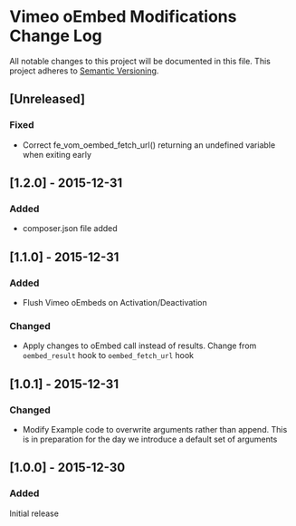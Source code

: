 # Vimeo oEmbed Modifications Change Log

All notable changes to this project will be documented in this file.
This project adheres to [Semantic Versioning](http://semver.org/).

## [Unreleased]
### Fixed
- Correct fe_vom_oembed_fetch_url() returning an undefined variable when exiting early

## [1.2.0] - 2015-12-31
### Added
- composer.json file added

## [1.1.0] - 2015-12-31
### Added
- Flush Vimeo oEmbeds on Activation/Deactivation
### Changed
- Apply changes to oEmbed call instead of results. Change from `oembed_result`
hook to `oembed_fetch_url` hook

## [1.0.1] - 2015-12-31
### Changed
- Modify Example code to overwrite arguments rather than append. This is in
preparation for the day we introduce a default set of arguments

## [1.0.0] - 2015-12-30
### Added
Initial release
